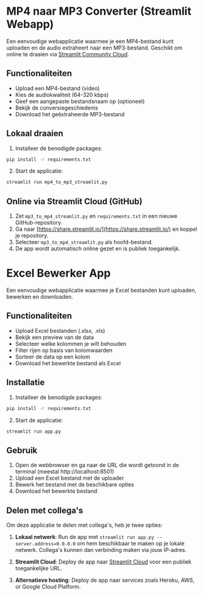 # MP4 naar MP3 Converter (Streamlit Webapp)

Een eenvoudige webapplicatie waarmee je een MP4-bestand kunt uploaden en de audio extraheert naar een MP3-bestand. Geschikt om online te draaien via [Streamlit Community Cloud](https://share.streamlit.io/).

## Functionaliteiten
- Upload een MP4-bestand (video)
- Kies de audiokwaliteit (64-320 kbps)
- Geef een aangepaste bestandsnaam op (optioneel)
- Bekijk de conversiegeschiedenis
- Download het geëxtraheerde MP3-bestand

## Lokaal draaien

1. Installeer de benodigde packages:

```bash
pip install -r requirements.txt
```

2. Start de applicatie:

```bash
streamlit run mp4_to_mp3_streamlit.py
```

## Online via Streamlit Cloud (GitHub)
1. Zet `mp3_to_mp4_streamlit.py` en `requirements.txt` in een nieuwe GitHub-repository.
2. Ga naar [https://share.streamlit.io/](https://share.streamlit.io/) en koppel je repository.
3. Selecteer `mp3_to_mp4_streamlit.py` als hoofd-bestand.
4. De app wordt automatisch online gezet en is publiek toegankelijk.

# Excel Bewerker App

Een eenvoudige webapplicatie waarmee je Excel bestanden kunt uploaden, bewerken en downloaden.

## Functionaliteiten

- Upload Excel bestanden (.xlsx, .xls)
- Bekijk een preview van de data
- Selecteer welke kolommen je wilt behouden
- Filter rijen op basis van kolomwaarden
- Sorteer de data op een kolom
- Download het bewerkte bestand als Excel

## Installatie

1. Installeer de benodigde packages:

```bash
pip install -r requirements.txt
```

2. Start de applicatie:

```bash
streamlit run app.py
```

## Gebruik

1. Open de webbrowser en ga naar de URL die wordt getoond in de terminal (meestal http://localhost:8501)
2. Upload een Excel bestand met de uploader
3. Bewerk het bestand met de beschikbare opties
4. Download het bewerkte bestand

## Delen met collega's

Om deze applicatie te delen met collega's, heb je twee opties:

1. **Lokaal netwerk**: Run de app met `streamlit run app.py --server.address=0.0.0.0` om hem beschikbaar te maken op je lokale netwerk. Collega's kunnen dan verbinding maken via jouw IP-adres.

2. **Streamlit Cloud**: Deploy de app naar [Streamlit Cloud](https://streamlit.io/cloud) voor een publiek toegankelijke URL.

3. **Alternatieve hosting**: Deploy de app naar services zoals Heroku, AWS, or Google Cloud Platform.
